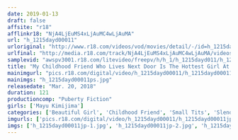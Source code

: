 ```yaml
---
date: 2019-01-13
draft: false
affsite: "r18"
afflinkr18: "NjA4LjEuMS4xLjAuMC4wLjAuMA"
url: "h_1215dayd00011"
urloriginal: "http://www.r18.com/videos/vod/movies/detail/-/id=h_1215dayd00011"
urlfinal: "http://media.r18.com/track/NjA4LjEuMS4xLjAuMC4wLjAuMA/videos/vod/movies/detail/-/id=h_1215dayd00011"
samplevid: "awspv3001.r18.com/litevideo/freepv/h/h_1/h_1215dayd011/h_1215dayd011_dmb_w.mp4"
title: "My Childhood Friend Who Lives Next Door Is The Hottest Girl At School She And I Are In A Daydream Together, Sharing A Secret Relationship That We Can't Tell Anyone About... Mayu Kimishima"
mainimgurl: "pics.r18.com/digital/video/h_1215dayd00011/h_1215dayd00011ps.jpg"
mainimgs: "h_1215dayd00011ps.jpg"
releasedate: "Mar. 20, 2018"
duration: 121
productioncomp: "Puberty Fiction"
girls: ['Mayu Kimijima']
categories: ['Beautiful Girl', 'Childhood Friend', 'Small Tits', 'Slender', 'Youthful', 'Featured Actress', 'Creampie', 'Hi-Def']
imgurls: ['pics.r18.com/digital/video/h_1215dayd00011/h_1215dayd00011jp-1.jpg', 'pics.r18.com/digital/video/h_1215dayd00011/h_1215dayd00011jp-2.jpg', 'pics.r18.com/digital/video/h_1215dayd00011/h_1215dayd00011jp-3.jpg', 'pics.r18.com/digital/video/h_1215dayd00011/h_1215dayd00011jp-4.jpg', 'pics.r18.com/digital/video/h_1215dayd00011/h_1215dayd00011jp-5.jpg', 'pics.r18.com/digital/video/h_1215dayd00011/h_1215dayd00011jp-6.jpg', 'pics.r18.com/digital/video/h_1215dayd00011/h_1215dayd00011jp-7.jpg', 'pics.r18.com/digital/video/h_1215dayd00011/h_1215dayd00011jp-8.jpg', 'pics.r18.com/digital/video/h_1215dayd00011/h_1215dayd00011jp-9.jpg', 'pics.r18.com/digital/video/h_1215dayd00011/h_1215dayd00011jp-10.jpg', 'pics.r18.com/digital/video/h_1215dayd00011/h_1215dayd00011jp-11.jpg', 'pics.r18.com/digital/video/h_1215dayd00011/h_1215dayd00011jp-12.jpg', 'pics.r18.com/digital/video/h_1215dayd00011/h_1215dayd00011jp-13.jpg', 'pics.r18.com/digital/video/h_1215dayd00011/h_1215dayd00011jp-14.jpg', 'pics.r18.com/digital/video/h_1215dayd00011/h_1215dayd00011jp-15.jpg', 'pics.r18.com/digital/video/h_1215dayd00011/h_1215dayd00011jp-16.jpg', 'pics.r18.com/digital/video/h_1215dayd00011/h_1215dayd00011jp-17.jpg', 'pics.r18.com/digital/video/h_1215dayd00011/h_1215dayd00011jp-18.jpg', 'pics.r18.com/digital/video/h_1215dayd00011/h_1215dayd00011jp-19.jpg', 'pics.r18.com/digital/video/h_1215dayd00011/h_1215dayd00011jp-20.jpg']
imgs: ['h_1215dayd00011jp-1.jpg', 'h_1215dayd00011jp-2.jpg', 'h_1215dayd00011jp-3.jpg', 'h_1215dayd00011jp-4.jpg', 'h_1215dayd00011jp-5.jpg', 'h_1215dayd00011jp-6.jpg', 'h_1215dayd00011jp-7.jpg', 'h_1215dayd00011jp-8.jpg', 'h_1215dayd00011jp-9.jpg', 'h_1215dayd00011jp-10.jpg', 'h_1215dayd00011jp-11.jpg', 'h_1215dayd00011jp-12.jpg', 'h_1215dayd00011jp-13.jpg', 'h_1215dayd00011jp-14.jpg', 'h_1215dayd00011jp-15.jpg', 'h_1215dayd00011jp-16.jpg', 'h_1215dayd00011jp-17.jpg', 'h_1215dayd00011jp-18.jpg', 'h_1215dayd00011jp-19.jpg', 'h_1215dayd00011jp-20.jpg']
---
```

